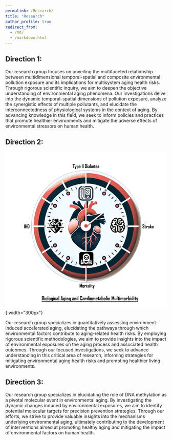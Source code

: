 ```yaml
---
permalink: /Research/
title: "Research"
author_profile: true
redirect_from: 
  - /md/
  - /markdown.html
---
```

## Direction 1:
Our research group focuses on unveiling the multifaceted relationship between multidimensional temporal-spatial and composite environmental pollution exposure and its implications for multisystem aging health risks. Through rigorous scientific inquiry, we aim to deepen the objective understanding of environmental aging phenomena. Our investigations delve into the dynamic temporal-spatial dimensions of pollution exposure, analyze the synergistic effects of multiple pollutants, and elucidate the interconnectedness of physiological systems in the context of aging. By advancing knowledge in this field, we seek to inform policies and practices that promote healthier environments and mitigate the adverse effects of environmental stressors on human health.

## Direction 2: 

![](./NCR.png#pic_center){:width="300px"}

Our research group specializes in quantitatively assessing environment-induced accelerated aging, elucidating the pathways through which environmental factors contribute to aging-related health risks. By employing rigorous scientific methodologies, we aim to provide insights into the impact of environmental exposures on the aging process and associated health outcomes. Through our focused investigations, we seek to advance understanding in this critical area of research, informing strategies for mitigating environmental aging health risks and promoting healthier living environments.

## Direction 3: 
Our research group specializes in elucidating the role of DNA methylation as a pivotal molecular event in environmental aging. By investigating the dynamic changes induced by environmental exposures, we aim to identify potential molecular targets for precision prevention strategies. Through our efforts, we strive to provide valuable insights into the mechanisms underlying environmental aging, ultimately contributing to the development of interventions aimed at promoting healthy aging and mitigating the impact of environmental factors on human health.

